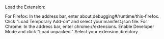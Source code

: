 Load the Extension:

For Firefox:
In the address bar, enter about:debugging#/runtime/this-firefox.
Click “Load Temporary Add-on” and select your manifest.json file.
For Chrome:
In the address bar, enter chrome://extensions.
Enable Developer Mode and click “Load unpacked.” Select your extension directory.